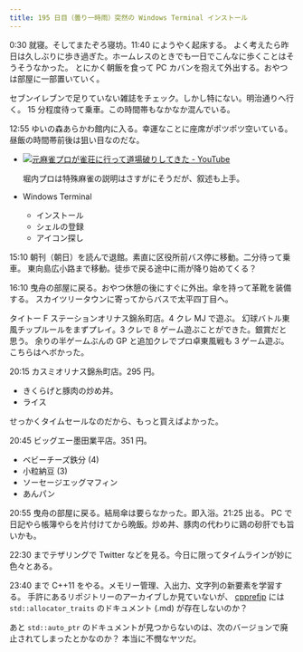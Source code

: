 ```yaml
---
title: 195 日目（曇り一時雨）突然の Windows Terminal インストール
---
```


0:30 就寝。そしてまたぞろ寝坊。11:40 にようやく起床する。
よく考えたら昨日は久しぶりに歩き過ぎた。ホームレスのときでも一日でこんなに歩くことはそうそうなかった。
とにかく朝飯を食って PC カバンを抱えて外出する。おやつは部屋に一部置いていく。

セブンイレブンで足りていない雑誌をチェック。しかし特にない。明治通りへ行く。
15 分程度待って乗車。この時間帯もなかなか混んでいる。

12:55 ゆいの森あらかわ館内に入る。幸運なことに座席がポツポツ空いている。
昼飯の時間帯前後は狙い目なのだな。

* [![元麻雀プロが雀荘に行って道場破りしてきた - YouTube](http://img.youtube.com/vi/muDp8KElgAI/1.jpg)](https://www.youtube.com/watch?v=muDp8KElgAI)

  堀内プロは特殊麻雀の説明はさすがにそうだが、叙述も上手。
* Windows Terminal
  * インストール
  * シェルの登録
  * アイコン探し

15:10 朝刊（朝日）を読んで退館。素直に区役所前バス停に移動。二分待って乗車。
東向島広小路まで移動。徒歩で戻る途中に雨が降り始めてくる？

16:10 曳舟の部屋に戻る。おやつ休憩の後にすぐに外出。傘を持って革靴を装備する。
スカイツリータウンに寄ってからバスで太平四丁目へ。

タイトー F ステーションオリナス錦糸町店。4 クレ MJ で遊ぶ。
幻球バトル東風チップルールをまずプレイ。3 クレで 8 ゲーム遊ぶことができた。銀賞だと思う。
余りの半ゲームぶんの GP と追加クレでプロ卓東風戦も 3 ゲーム遊ぶ。こちらはヘボかった。

20:15 カスミオリナス錦糸町店。295 円。

* きくらげと豚肉の炒め丼。
* ライス

せっかくタイムセールなのだから、もっと買えばよかった。

20:45 ビッグエー墨田業平店。351 円。

* ベビーチーズ鉄分 (4)
* 小粒納豆 (3)
* ソーセージエッグマフィン
* あんパン

20:55 曳舟の部屋に戻る。結局傘は要らなかった。即入浴。21:25 出る。
PC で日記やら帳簿やらを片付けてから晩飯。炒め丼、豚肉の代わりに鶏の砂肝でも旨いかも。

22:30 までテザリングで Twitter などを見る。今日に限ってタイムラインが妙に色々とある。

23:40 まで C++11 をやる。メモリー管理、入出力、文字列の新要素を学習する。
手許にあるリポジトリーのアーカイブしか見ていないが、
[cpprefjp] には `std::allocator_traits` のドキュメント (.md) が存在しないのか？

あと `std::auto_ptr` のドキュメントが見つからないのは、次のバージョンで廃止されてしまったとかなのか？
本当に不憫なヤツだ。

[bshf20]: https://wodifes.net/game/show/412
[cpprefjp]: https://cpprefjp.github.io/reference/
